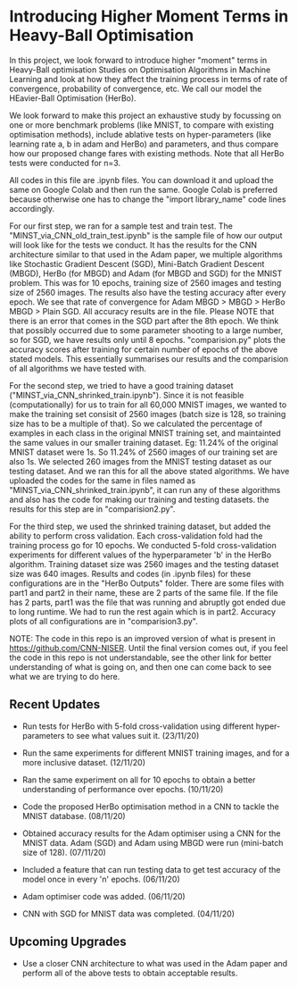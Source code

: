 # Introducing Higher Moment Terms in Heavy-Ball Optimisation
In this project, we look forward to introduce higher "moment" terms in Heavy-Ball optimisation Studies on Optimisation Algorithms in Machine Learning and look at how they affect the training process in terms of rate of convergence, probability of convergence, etc. We call our model the HEavier-Ball Optimisation (HerBo).

We look forward to make this project an exhaustive study by focussing on one or more benchmark problems (like MNIST, to compare with existing optimisation methods), include ablative tests on hyper-parameters (like learning rate a, b in adam and HerBo) and parameters, and thus compare how our proposed change fares with existing methods. Note that all HerBo tests were conducted for n=3.

All codes in this file are .ipynb files. You can download it and upload the same on Google Colab and then run the same. Google Colab is preferred because otherwise one has to change the "import library_name" code lines accordingly.

For our first step, we ran for a sample test and train test. The "MINST_via_CNN_old_train_test.ipynb" is the sample file of how our output will look like for the tests we conduct. It has the results for the CNN architecture similar to that used in the Adam paper, we multiple algorithms like Stochastic Gradient Descent (SGD), Mini-Batch Gradient Descent (MBGD), HerBo (for MBGD) and Adam (for MBGD and SGD) for the MNIST problem. This was for 10 epochs, training size of 2560 images and testing size of 2560 images. The results also have the testing accuracy after every epoch. We see that rate of convergence for Adam MBGD > MBGD > HerBo MBGD > Plain SGD. All accuracy results are in the file. Please NOTE that there is an error that comes in the SGD part after the 8th epoch. We think that possibly occurred due to some parameter shooting to a large number, so for SGD, we have results only until 8 epochs. "comparision.py" plots the accuracy scores after training for certain number of epochs of the above stated models. This essentially summarises our results and the comparision of all algorithms we have tested with.

For the second step, we tried to have a good training dataset ("MINST_via_CNN_shrinked_train.ipynb"). Since it is not feasible (computationally) for us to train for all 60,000 MNIST images, we wanted to make the training set consisit of 2560 images (batch size is 128, so training size has to be a multiple of that). So we calculated the percentage of examples in each class in the original MNIST training set, and maintainted the same values in our smaller training dataset. Eg: 11.24% of the original MNIST dataset were 1s. So 11.24% of 2560 images of our training set are also 1s. We selected 260 images from the MNIST testing dataset as our testing dataset. And we ran this for all the above stated algorithms. We have uploaded the codes for the same in files named as "MINST_via_CNN_shrinked_train.ipynb", it can run any of these algorithms and also has the code for making our training and testing datasets. the results for this step are in "comparision2.py".

For the third step, we used the shrinked training dataset, but added the ability to perform cross validation. Each cross-validation fold had the training process go for 10 epochs. We conducted 5-fold cross-validation experiments for different values of the hyperparameter 'b' in the HerBo algorithm. Training dataset size was 2560 images and the testing dataset size was 640 images. Results and codes (in .ipynb files) for these configurations are in the "HerBo Outputs" folder. There are some files with part1 and part2 in their name, these are 2 parts of the same file. If the file has 2 parts, part1 was the file that was running and abruptly got ended due to long runtime. We had to run the rest again which is in part2. Accuracy plots of all configurations are in "comparision3.py".

NOTE: The code in this repo is an improved version of what is present in https://github.com/CNN-NISER.
Until the final version comes out, if you feel the code in this repo is not understandable, see the other link for better understanding of what is going on, and then one can come back to see what we are trying to do here. 

## Recent Updates

- Run tests for HerBo with 5-fold cross-validation using different hyper-parameters to see what values suit it. (23/11/20)

- Run the same experiments for different MNIST training images, and for a more inclusive dataset. (12/11/20)

- Ran the same experiment on all for 10 epochs to obtain a better understanding of performance over epochs. (10/11/20)

- Code the proposed HerBo optimisation method in a CNN to tackle the MNIST database. (08/11/20)

- Obtained accuracy results for the Adam optimiser using a CNN for the MNIST data. Adam (SGD) and Adam using MBGD were run (mini-batch size of 128). (07/11/20)

- Included a feature that can run testing data to get test accuracy of the model once in every 'n' epochs. (06/11/20)

- Adam optimiser code was added. (06/11/20)

- CNN with SGD for MNIST data was completed. (04/11/20)

## Upcoming Upgrades
 
 - Use a closer CNN architecture to what was used in the Adam paper and perform all of the above tests to obtain acceptable results.
